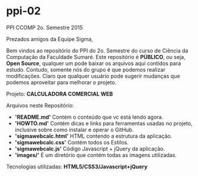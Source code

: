 # ppi-02
PPI CCOMP 2o. Semestre 2015

Prezados amigos da Equipe Sigma,

Bem vindos ao repositório do PPI do 2o. Semestre do curso de Ciência da Computação da Faculdade Sumaré. Este repositório é **PÚBLICO**, ou seja, **Open Source**, qualquer um pode baixar os arquivos aqui contidos para estudo. Contudo, somente nós do grupo é que podemos realizar modificações. Claro que qualquer usuário pode sugerir mudanças que podemos aproveitar para melhorar o projeto.

Projeto: **CALCULADORA COMERCIAL WEB**

Arquivos neste Repositório:

* **'README.md'** Contém o conteúdo que vc está lendo agora.
* **'HOWTO.md'** Contém dicas e links para ferramentas usadas no projeto, inclusive sobre como instalar e operar o GitHub.
* **'sigmawebcalc.html'** HTML contendo a estrutura da aplicação.
* **'sigmawebcalc.css'** Contém todos os Estilos.
* **'sigmawebcalc.js'** Código Javascript + jQuery da aplicação.
* **'images/'** É um diretório que contém todas as imagens utilizadas.

Tecnologias utilizadas: **HTML5/CSS3/Javascript+jQuery**


